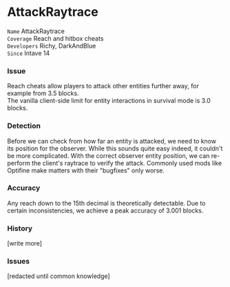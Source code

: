 # AttackRaytrace

`Name` AttackRaytrace<br>
`Coverage` Reach and hitbox cheats<br>
`Developers` Richy, DarkAndBlue<br>
`Since` Intave 14<br>

### Issue
Reach cheats allow players to attack other entities further away, for example from 3.5 blocks.<br>
The vanilla client-side limit for entity interactions in survival mode is 3.0 blocks.

### Detection
Before we can check from how far an entity is attacked, we need to know its position for the observer.
While this sounds quite easy indeed, it couldn't be more complicated.
With the correct observer entity position, we can re-perform the client's raytrace to verify the attack.
Commonly used mods like Optifine make matters with their "bugfixes" only worse.

### Accuracy
Any reach down to the 15th decimal is theoretically detectable.
Due to certain inconsistencies, we achieve a peak accuracy of 3.001 blocks.

### History
[write more]

### Issues
[redacted until common knowledge]
